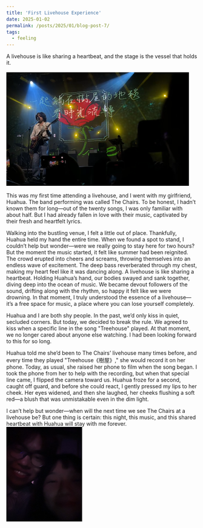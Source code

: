 ```yaml
---
title: 'First Livehouse Experience'
date: 2025-01-02 
permalink: /posts/2025/01/blog-post-7/
tags:
  - feeling
---
```


A livehouse is like sharing a heartbeat, and the stage is the vessel that holds it.  
<br><img src='/images/shuwu1.png' height="300"><br>

This was my first time attending a livehouse, and I went with my girlfriend, Huahua. The band performing was called The Chairs. To be honest, I hadn’t known them for long—out of the twenty songs, I was only familiar with about half. But I had already fallen in love with their music, captivated by their fresh and heartfelt lyrics.

Walking into the bustling venue, I felt a little out of place. Thankfully, Huahua held my hand the entire time. When we found a spot to stand, I couldn’t help but wonder—were we really going to stay here for two hours? But the moment the music started, it felt like summer had been reignited. The crowd erupted into cheers and screams, throwing themselves into an endless wave of excitement. The deep bass reverberated through my chest, making my heart feel like it was dancing along. A livehouse is like sharing a heartbeat. Holding Huahua’s hand, our bodies swayed and sank together, diving deep into the ocean of music. We became devout followers of the sound, drifting along with the rhythm, so happy it felt like we were drowning. In that moment, I truly understood the essence of a livehouse—it’s a free space for music, a place where you can lose yourself completely.

Huahua and I are both shy people. In the past, we’d only kiss in quiet, secluded corners. But today, we decided to break the rule. We agreed to kiss when a specific line in the song "Treehouse" played. At that moment, we no longer cared about anyone else watching. I had been looking forward to this for so long.

Huahua told me she’d been to The Chairs’ livehouse many times before, and every time they played "Treehouse《樹屋》," she would record it on her phone. Today, as usual, she raised her phone to film when the song began. I took the phone from her to help with the recording, but when that special line came, I flipped the camera toward us. Huahua froze for a second, caught off guard, and before she could react, I gently pressed my lips to her cheek. Her eyes widened, and then she laughed, her cheeks flushing a soft red—a blush that was unmistakable even in the dim light.

I can’t help but wonder—when will the next time we see The Chairs at a livehouse be? But one thing is certain: this night, this music, and this shared heartbeat with Huahua will stay with me forever.<br>
<img src='/images/shuwu2.jpg' height="250" width="200">
